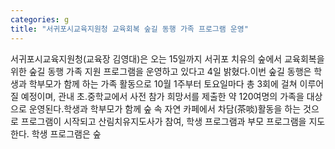 ```yaml
---
categories: g
title: "서귀포시교육지원청 교육회복 숲길 동행 가족 프로그램 운영"
---
```

서귀포시교육지원청(교육장 김영대)은 오는 15일까지 서귀포 치유의 숲에서 교육회복을 위한 숲길 동행 가족 지원 프로그램을 운영하고 있다고 4일 밝혔다.이번 숲길 동행은 학생과 학부모가 함께 하는 가족 활동으로 10월 1주부터 토요일마다 총 3회에 걸쳐 이루어질 예정이며, 관내 초․중학교에서 사전 참가 희망서를 제출한 약 120여명의 가족을 대상으로 운영된다.학생과 학부모가 함께 숲 속 자연 카페에서 차담(茶啖)활동을 하는 것으로 프로그램이 시작되고 산림치유지도사가 참여, 학생 프로그램과 부모 프로그램을 지도한다. 학생 프로그램은 숲